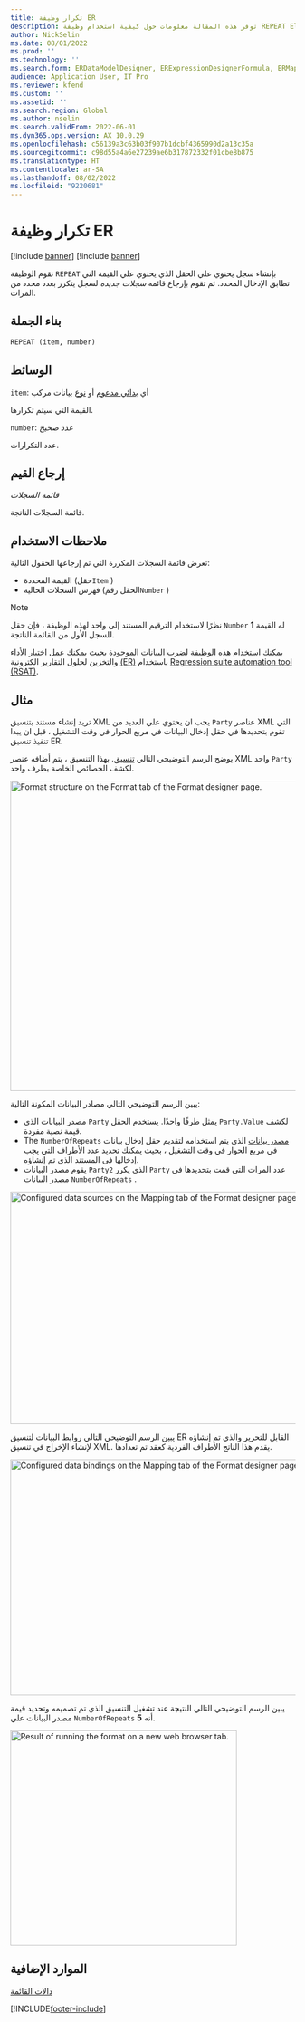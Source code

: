 ```yaml
---
title: تكرار وظيفة ER
description: توفر هذه المقالة معلومات حول كيفية استخدام وظيفة REPEAT Electronic Report (ER).
author: NickSelin
ms.date: 08/01/2022
ms.prod: ''
ms.technology: ''
ms.search.form: ERDataModelDesigner, ERExpressionDesignerFormula, ERMappedFormatDesigner, ERModelMappingDesigner
audience: Application User, IT Pro
ms.reviewer: kfend
ms.custom: ''
ms.assetid: ''
ms.search.region: Global
ms.author: nselin
ms.search.validFrom: 2022-06-01
ms.dyn365.ops.version: AX 10.0.29
ms.openlocfilehash: c56139a3c63b03f907b1dcbf4365990d2a13c35a
ms.sourcegitcommit: c98d55a4a6e27239ae6b317872332f01cbe8b875
ms.translationtype: HT
ms.contentlocale: ar-SA
ms.lasthandoff: 08/02/2022
ms.locfileid: "9220681"
---
```

# <a name="repeat-er-function"></a>تكرار وظيفة ER

[!include [banner](../includes/banner.md)]
[!include [banner](../includes/preview-banner.md)]

تقوم الوظيفة `REPEAT` بإنشاء سجل يحتوي علي الحقل الذي يحتوي علي القيمة التي تطابق الإدخال المحدد. ثم تقوم بإرجاع قائمه *سجلات جديده* لسجل يتكرر بعدد محدد من المرات.

## <a name="syntax"></a>بناء الجملة

```vb
REPEAT (item, number)
```

## <a name="arguments"></a>الوسائط

`item`: أي [بدائي مدعوم](er-formula-supported-data-types-primitive.md) أو [نوع](er-formula-supported-data-types-composite.md) بيانات مركب

القيمة التي سيتم تكرارها.

`number`: *عدد صحيح*

عدد التكرارات.

## <a name="return-values"></a>إرجاع القيم

*قائمة السجلات*

قائمة السجلات الناتجة.

## <a name="usage-notes"></a>ملاحظات الاستخدام

تعرض قائمة السجلات المكررة التي تم إرجاعها الحقول التالية:

- القيمة المحددة (حقل`Item` )
- فهرس السجلات الحالية (الحقل رقم`Number` )

> [!NOTE]
> نظرًا لاستخدام الترقيم المستند إلى واحد لهذه الوظيفة ، فإن حقل `Number` له القيمة **1** للسجل الأول من القائمة الناتجة.

يمكنك استخدام هذه الوظيفة لضرب البيانات الموجودة بحيث يمكنك عمل اختبار الأداء والتخزين لحلول التقارير الكترونية [(ER)](general-electronic-reporting.md) باستخدام [Regression suite automation tool (RSAT)](../perf-test/rsat/rsat-overview.md).

## <a name="example"></a>مثال

تريد إنشاء مستند بتنسيق XML يجب ان يحتوي علي العديد من `Party` عناصر XML التي تقوم بتحديدها في حقل إدخال البيانات في مربع الحوار في وقت التشغيل ، قبل ان يبدا تنفيذ تنسيق ER.

يوضح الرسم التوضيحي التالي [تنسيق](er-overview-components.md#format-component). بهذا التنسيق ، يتم أضافه عنصر XML واحد `Party` لكشف الخصائص الخاصة بطرف واحد.

<a href="./media/er-repeat-function-1.png"><img src="./media/er-repeat-function-1.png" alt="Format structure on the Format tab of the Format designer page." class="alignnone size-full" width="929" height="548" /></a>

يبين الرسم التوضيحي التالي مصادر البيانات المكونة التالية:

- مصدر البيانات الذي `Party` يمثل طرفًا واحدًا. يستخدم الحقل `Party.Value` لكشف قيمة نصية مفردة.
- The `NumberOfRepeats` [مصدر بيانات](er-user-input-parameter-data-sources.md) الذي يتم استخدامه لتقديم حقل إدخال بيانات في مربع الحوار في وقت التشغيل ، بحيث يمكنك تحديد عدد الأطراف التي يجب إدخالها في المستند الذي تم إنشاؤه.
- يقوم مصدر البيانات `Party2` الذي يكرر `Party` عدد المرات التي قمت بتحديدها في مصدر البيانات `NumberOfRepeats` .

<a href="./media/er-repeat-function-2.png"><img src="./media/er-repeat-function-2.png" alt="Configured data sources on the Mapping tab of the Format designer page." class="alignnone size-full" width="1044" height="411" /></a>

يبين الرسم التوضيحي التالي روابط البيانات لتنسيق ER القابل للتحرير والذي تم إنشاؤه لإنشاء الإخراج في تنسيق XML. يقدم هذا الناتج الأطراف الفردية كعقد تم تعدادها.

<a href="./media/er-repeat-function-3.png"><img src="./media/er-repeat-function-3.png" alt="Configured data bindings on the Mapping tab of the Format designer page." class="alignnone size-full" width="1051" height="417" /></a>

يبين الرسم التوضيحي التالي النتيجة عند تشغيل التنسيق الذي تم تصميمه وتحديد قيمة مصدر البيانات علي `NumberOfRepeats` أنه **5**.

<a href="./media/er-repeat-function-4.png"><img src="./media/er-repeat-function-4.png" alt="Result of running the format on a new web browser tab." class="alignnone wp-image-290711 size-full" width="400" height="380" /></a>

## <a name="additional-resources"></a>الموارد الإضافية

[دالات القائمة](er-functions-category-list.md)

[!INCLUDE[footer-include](../../../includes/footer-banner.md)]
